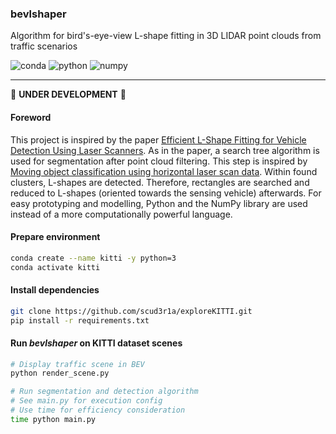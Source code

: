 ### bevlshaper

Algorithm for bird's-eye-view L-shape fitting in 3D LIDAR point clouds from traffic scenarios

![conda](https://img.shields.io/badge/Conda-4.7.5-green.svg)
![python](https://img.shields.io/badge/Python-3.8.1-yellow.svg)
![numpy](https://img.shields.io/badge/NumPy-1.18.1-blue.svg)

---

:hammer: **UNDER DEVELOPMENT** :wrench:

#### Foreword
This project is inspired by the paper [Efficient L-Shape Fitting for Vehicle Detection Using Laser Scanners](https://www.ri.cmu.edu/wp-content/uploads/2017/07/Xiao-2017-Efficient-L-Shape-Fitting.pdf).
As in the paper, a search tree algorithm is used for segmentation after point cloud filtering.
This step is inspired by [Moving object classification using horizontal laser scan data](https://www.researchgate.net/profile/Huijing_Zhao/publication/224557150_Moving_object_classification_using_horizontal_laser_scan_data/links/00b7d520b05aa1a131000000/Moving-object-classification-using-horizontal-laser-scan-data.pdf).
Within found clusters, L-shapes are detected. Therefore, rectangles are searched and reduced to L-shapes (oriented towards the sensing vehicle) afterwards.
For easy prototyping and modelling, Python and the NumPy library are used instead of a more computationally powerful language.

#### Prepare environment
```bash
conda create --name kitti -y python=3
conda activate kitti
```

#### Install dependencies
```bash
git clone https://github.com/scud3r1a/exploreKITTI.git
pip install -r requirements.txt
```

#### Run _bevlshaper_ on KITTI dataset scenes
```bash
# Display traffic scene in BEV
python render_scene.py

# Run segmentation and detection algorithm
# See main.py for execution config
# Use time for efficiency consideration
time python main.py
```